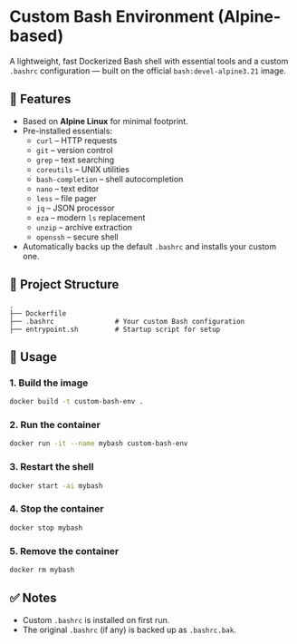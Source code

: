 # Custom Bash Environment (Alpine-based)

A lightweight, fast Dockerized Bash shell with essential tools and a custom `.bashrc` configuration — built on the official `bash:devel-alpine3.21` image.

## 🔧 Features

- Based on **Alpine Linux** for minimal footprint.
- Pre-installed essentials:
  - `curl` – HTTP requests
  - `git` – version control
  - `grep` – text searching
  - `coreutils` – UNIX utilities
  - `bash-completion` – shell autocompletion
  - `nano` – text editor
  - `less` – file pager
  - `jq` – JSON processor
  - `eza` – modern `ls` replacement
  - `unzip` – archive extraction
  - `openssh` – secure shell
- Automatically backs up the default `.bashrc` and installs your custom one.

## 📁 Project Structure

```
.
├── Dockerfile
├── .bashrc               # Your custom Bash configuration
├── entrypoint.sh         # Startup script for setup
```

## 🚀 Usage

### 1. Build the image
```bash
docker build -t custom-bash-env .
```

### 2. Run the container
```bash
docker run -it --name mybash custom-bash-env
```

### 3. Restart the shell
```bash
docker start -ai mybash
```

### 4. Stop the container
```bash
docker stop mybash
```

### 5. Remove the container
```bash
docker rm mybash
```

## ✅ Notes

- Custom `.bashrc` is installed on first run.
- The original `.bashrc` (if any) is backed up as `.bashrc.bak`.
